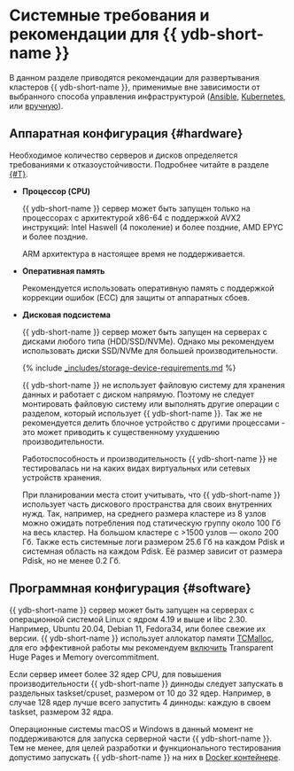 # Системные требования и рекомендации для {{ ydb-short-name }}

В данном разделе приводятся рекомендации для развертывания кластеров {{ ydb-short-name }}, применимые вне зависимости от выбранного способа управления инфраструктурой ([Ansible](ansible/index.md), [Kubernetes](kubernetes/index.md), или [вручную](manual/index.md)).

## Аппаратная конфигурация {#hardware}

Необходимое количество серверов и дисков определяется требованиями к отказоустойчивости. Подробнее читайте в разделе [{#T}](../concepts/topology.md).

* **Процессор (CPU)**

  {{ ydb-short-name }} сервер может быть запущен только на процессорах с архитектурой x86-64 с поддержкой AVX2 инструкций: Intel Haswell (4 поколение) и более поздние, AMD EPYC и более поздние.

  ARM архитектура в настоящее время не поддерживается.

* **Оперативная память**

  Рекомендуется использовать оперативную память с поддержкой коррекции ошибок (ECC) для защиты от аппаратных сбоев.

* **Дисковая подсистема**

  {{ ydb-short-name }} сервер может быть запущен на серверах с дисками любого типа (HDD/SSD/NVMe). Однако мы рекомендуем использовать диски SSD/NVMe для большей производительности.

  {% include [_includes/storage-device-requirements.md](../_includes/storage-device-requirements.md) %}

  {{ ydb-short-name }} не использует файловую систему для хранения данных и работает с диском напрямую. Поэтому не следует монтировать файловую систему или выполнять другие операции с разделом, который использует {{ ydb-short-name }}. Так же не рекомендуется делить блочное устройство с другими процессами - это может приводить к существенному ухудшению производительности.

  Работоспособность и производительность {{ ydb-short-name }} не тестировалась ни на каких видах виртуальных или сетевых устройств хранения.

  При планировании места стоит учитывать, что {{ ydb-short-name }} использует часть дискового пространства для своих внутренних нужд. Так, например, на среднего размера кластере из 8 узлов можно ожидать потребления под статическую группу около 100 Гб на весь кластер. На большом кластере с >1500 узлов — около 200 Гб. Также есть системные логи размером 25.6 Гб на каждом Pdisk и системная область на каждом Pdisk. Её размер зависит от размера Pdisk, но не менее 0.2 Гб.

## Программная конфигурация {#software}

{{ ydb-short-name }} сервер может быть запущен на серверах с операционной системой Linux с ядром 4.19 и выше и libc 2.30. Например, Ubuntu 20.04, Debian 11, Fedora34, или более свежие их версии. {{ ydb-short-name }} использует аллокатор памяти [TCMalloc](https://google.github.io/tcmalloc), для его эффективной работы мы рекомендуем [включить](https://google.github.io/tcmalloc/tuning.html#system-level-optimizations) Transparent Huge Pages и Memory overcommitment.

Если сервер имеет более 32 ядер CPU, для повышения производительности {{ ydb-short-name }} динноды следует запускать в раздельных taskset/cpuset, размером от 10 до 32 ядер. Например, в случае 128 ядер лучше всего запустить 4 динноды: каждую в своем taskset, размером 32 ядра.

Операционные системы macOS и Windows в данный момент не поддерживаются для запуска серверной части {{ ydb-short-name }}. Тем не менее, для целей разработки и функционального тестирования допустимо запускать {{ ydb-short-name }} на них в [Docker контейнере](../quickstart.md).
